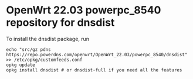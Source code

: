 OpenWrt 22.03 powerpc_8540 repository for dnsdist
========

To install the dnsdist package, run

```
echo "src/gz pdns https://repo.powerdns.com/openwrt/OpenWrt_22.03/powerpc_8540/dnsdist" >> /etc/opkg/customfeeds.conf
opkg update
opkg install dnsdist # or dnsdist-full if you need all the features
```
